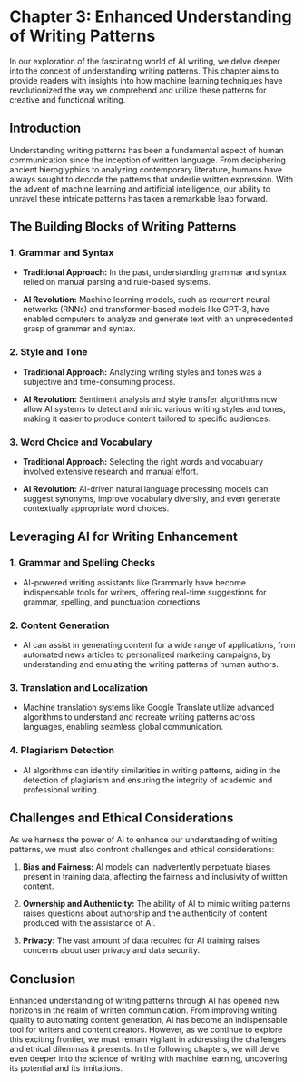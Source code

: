 Chapter 3: Enhanced Understanding of Writing Patterns
=====================================================

In our exploration of the fascinating world of AI writing, we delve deeper into the concept of understanding writing patterns. This chapter aims to provide readers with insights into how machine learning techniques have revolutionized the way we comprehend and utilize these patterns for creative and functional writing.

Introduction
------------

Understanding writing patterns has been a fundamental aspect of human communication since the inception of written language. From deciphering ancient hieroglyphics to analyzing contemporary literature, humans have always sought to decode the patterns that underlie written expression. With the advent of machine learning and artificial intelligence, our ability to unravel these intricate patterns has taken a remarkable leap forward.

The Building Blocks of Writing Patterns
---------------------------------------

### 1. **Grammar and Syntax**

* **Traditional Approach:** In the past, understanding grammar and syntax relied on manual parsing and rule-based systems.

* **AI Revolution:** Machine learning models, such as recurrent neural networks (RNNs) and transformer-based models like GPT-3, have enabled computers to analyze and generate text with an unprecedented grasp of grammar and syntax.

### 2. **Style and Tone**

* **Traditional Approach:** Analyzing writing styles and tones was a subjective and time-consuming process.

* **AI Revolution:** Sentiment analysis and style transfer algorithms now allow AI systems to detect and mimic various writing styles and tones, making it easier to produce content tailored to specific audiences.

### 3. **Word Choice and Vocabulary**

* **Traditional Approach:** Selecting the right words and vocabulary involved extensive research and manual effort.

* **AI Revolution:** AI-driven natural language processing models can suggest synonyms, improve vocabulary diversity, and even generate contextually appropriate word choices.

Leveraging AI for Writing Enhancement
-------------------------------------

### 1. **Grammar and Spelling Checks**

* AI-powered writing assistants like Grammarly have become indispensable tools for writers, offering real-time suggestions for grammar, spelling, and punctuation corrections.

### 2. **Content Generation**

* AI can assist in generating content for a wide range of applications, from automated news articles to personalized marketing campaigns, by understanding and emulating the writing patterns of human authors.

### 3. **Translation and Localization**

* Machine translation systems like Google Translate utilize advanced algorithms to understand and recreate writing patterns across languages, enabling seamless global communication.

### 4. **Plagiarism Detection**

* AI algorithms can identify similarities in writing patterns, aiding in the detection of plagiarism and ensuring the integrity of academic and professional writing.

Challenges and Ethical Considerations
-------------------------------------

As we harness the power of AI to enhance our understanding of writing patterns, we must also confront challenges and ethical considerations:

1. **Bias and Fairness:** AI models can inadvertently perpetuate biases present in training data, affecting the fairness and inclusivity of written content.

2. **Ownership and Authenticity:** The ability of AI to mimic writing patterns raises questions about authorship and the authenticity of content produced with the assistance of AI.

3. **Privacy:** The vast amount of data required for AI training raises concerns about user privacy and data security.

Conclusion
----------

Enhanced understanding of writing patterns through AI has opened new horizons in the realm of written communication. From improving writing quality to automating content generation, AI has become an indispensable tool for writers and content creators. However, as we continue to explore this exciting frontier, we must remain vigilant in addressing the challenges and ethical dilemmas it presents. In the following chapters, we will delve even deeper into the science of writing with machine learning, uncovering its potential and its limitations.
